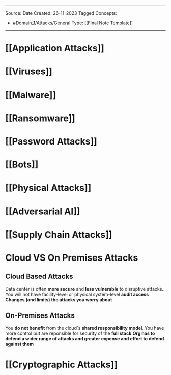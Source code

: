 - - -
Source:
Date Created:  26-11-2023
Tagged Concepts:
- #Domain_1/Attacks/General 
Type: [[Final Note Template]]
- - - 

# [[Application Attacks]]

# [[Viruses]]
# [[Malware]]
# [[Ransomware]]
# [[Password Attacks]]
# [[Bots]]
# [[Physical Attacks]]
# [[Adversarial AI]]
# [[Supply Chain Attacks]]


# Cloud VS On Premises Attacks
## Cloud Based Attacks
Data center is often **more secure** and **less vulnerable** to disruptive attacks.. You will not have facility-level or physical system-level **audit access**
**Changes (and limits) the attacks you worry about**
## On-Premises Attacks
You **do not benefit** from the cloud´s **shared responsibility model**. You have more control but are reponsible for security of the **full stack**
**Org has to defend a wider range of attacks and greater expense and effort to defend against them**

# [[Cryptographic Attacks]]